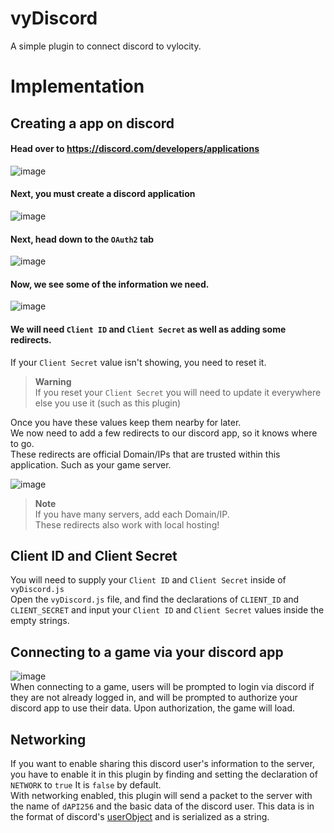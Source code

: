 # vyDiscord  
A simple plugin to connect discord to vylocity.  


# Implementation  

## Creating a app on discord

#### Head over to https://discord.com/developers/applications

![image](https://user-images.githubusercontent.com/56242467/195375349-4b11f7af-302a-47a8-8614-d8b09f4c3656.png)

#### Next, you must create a discord application

![image](https://user-images.githubusercontent.com/56242467/195375540-ec7e240e-5118-4144-bd88-b8b9d81dcfb2.png)

#### Next, head down to the `OAuth2` tab

![image](https://user-images.githubusercontent.com/56242467/195375665-ee319e7d-205b-4d26-ab36-b401c02101b6.png)

#### Now, we see some of the information we need. 

![image](https://user-images.githubusercontent.com/56242467/195376162-9b4a34f6-01ae-40f5-b89c-95f27738e3f0.png)

#### We will need `Client ID` and `Client Secret` as well as adding some redirects.

If your `Client Secret` value isn't showing, you need to reset it. 

> **Warning**  
> If you reset your `Client Secret` you will need to update it everywhere else you use it (such as this plugin)

Once you have these values keep them nearby for later.  
We now need to add a few redirects to our discord app, so it knows where to go.  
These redirects are official Domain/IPs that are trusted within this application. Such as your game server.  

![image](https://user-images.githubusercontent.com/56242467/195378346-78bbf89e-c6df-4265-bd2b-3d5c345e24c1.png)

> **Note**  
> If you have many servers, add each Domain/IP.  
> These redirects also work with local hosting!

## Client ID and Client Secret

You will need to supply your `Client ID` and `Client Secret` inside of `vyDiscord.js`  
Open the `vyDiscord.js` file, and find the declarations of `CLIENT_ID` and `CLIENT_SECRET` and input your `Client ID` and `Client Secret` values inside the empty strings.  

## Connecting to a game via your discord app    
![image](https://user-images.githubusercontent.com/56242467/195381931-e89f7ed2-237d-4422-9c4f-29bd86add424.png)  
When connecting to a game, users will be prompted to login via discord if they are not already logged in, and will be prompted to authorize your discord app to use their data.
Upon authorization, the game will load.  

## Networking  
If you want to enable sharing this discord user's information to the server, you have to enable it in this plugin by finding and setting the declaration of `NETWORK` to `true` It is `false` by default.  
With networking enabled, this plugin will send a packet to the server with the name of `dAPI256` and the basic data of the discord user. This data is in the format of discord's [userObject](https://discord.com/developers/docs/resources/user#user-object) and is serialized as a string.  
